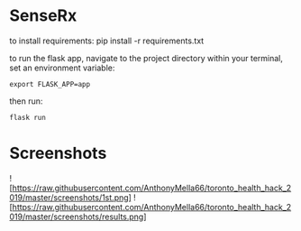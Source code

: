 # SenseRx
to install requirements: pip install -r requirements.txt

to run the flask app, navigate to the project directory within your terminal, set an environment variable:

```export FLASK_APP=app```

then run:

```flask run```

# Screenshots

![https://raw.githubusercontent.com/AnthonyMella66/toronto_health_hack_2019/master/screenshots/1st.png]
![https://raw.githubusercontent.com/AnthonyMella66/toronto_health_hack_2019/master/screenshots/results.png]
